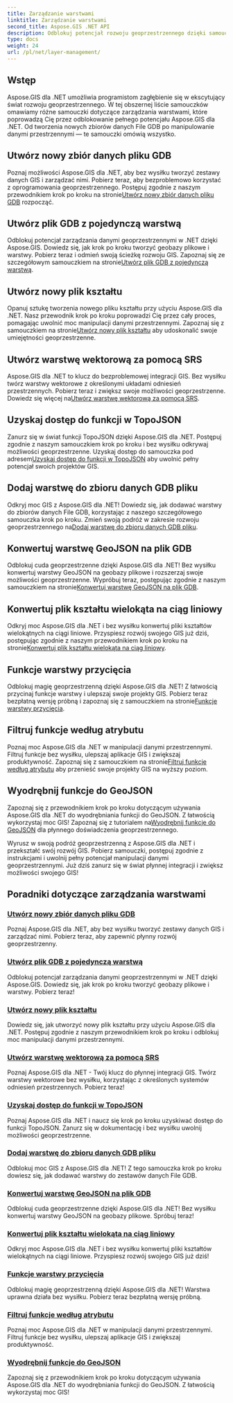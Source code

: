 ```yaml
---
title: Zarządzanie warstwami
linktitle: Zarządzanie warstwami
second_title: Aspose.GIS .NET API
description: Odblokuj potencjał rozwoju geoprzestrzennego dzięki samouczkom Aspose.GIS for .NET. Twórz, zarządzaj i manipuluj zbiorami danych GIS bez wysiłku.
type: docs
weight: 24
url: /pl/net/layer-management/
---
```

## Wstęp

Aspose.GIS dla .NET umożliwia programistom zagłębienie się w ekscytujący świat rozwoju geoprzestrzennego. W tej obszernej liście samouczków omawiamy różne samouczki dotyczące zarządzania warstwami, które poprowadzą Cię przez odblokowanie pełnego potencjału Aspose.GIS dla .NET. Od tworzenia nowych zbiorów danych File GDB po manipulowanie danymi przestrzennymi — te samouczki omówią wszystko.

## Utwórz nowy zbiór danych pliku GDB 
 Poznaj możliwości Aspose.GIS dla .NET, aby bez wysiłku tworzyć zestawy danych GIS i zarządzać nimi. Pobierz teraz, aby bezproblemowo korzystać z oprogramowania geoprzestrzennego. Postępuj zgodnie z naszym przewodnikiem krok po kroku na stronie[Utwórz nowy zbiór danych pliku GDB](./create-new-file-gdb-dataset/) rozpocząć.

## Utwórz plik GDB z pojedynczą warstwą 
 Odblokuj potencjał zarządzania danymi geoprzestrzennymi w .NET dzięki Aspose.GIS. Dowiedz się, jak krok po kroku tworzyć geobazy plikowe i warstwy. Pobierz teraz i odmień swoją ścieżkę rozwoju GIS. Zapoznaj się ze szczegółowym samouczkiem na stronie[Utwórz plik GDB z pojedynczą warstwą](./create-file-gdb-with-single-layer/).

## Utwórz nowy plik kształtu 
 Opanuj sztukę tworzenia nowego pliku kształtu przy użyciu Aspose.GIS dla .NET. Nasz przewodnik krok po kroku poprowadzi Cię przez cały proces, pomagając uwolnić moc manipulacji danymi przestrzennymi. Zapoznaj się z samouczkiem na stronie[Utwórz nowy plik kształtu](./create-new-shapefile/) aby udoskonalić swoje umiejętności geoprzestrzenne.

## Utwórz warstwę wektorową za pomocą SRS 
Aspose.GIS dla .NET to klucz do bezproblemowej integracji GIS. Bez wysiłku twórz warstwy wektorowe z określonymi układami odniesień przestrzennych. Pobierz teraz i zwiększ swoje możliwości geoprzestrzenne. Dowiedz się więcej na[Utwórz warstwę wektorową za pomocą SRS](./create-vector-layer-with-srs/).

## Uzyskaj dostęp do funkcji w TopoJSON 
 Zanurz się w świat funkcji TopoJSON dzięki Aspose.GIS dla .NET. Postępuj zgodnie z naszym samouczkiem krok po kroku i bez wysiłku odkrywaj możliwości geoprzestrzenne. Uzyskaj dostęp do samouczka pod adresem[Uzyskaj dostęp do funkcji w TopoJSON](./access-features-in-topojson/) aby uwolnić pełny potencjał swoich projektów GIS.

## Dodaj warstwę do zbioru danych GDB pliku 
 Odkryj moc GIS z Aspose.GIS dla .NET! Dowiedz się, jak dodawać warstwy do zbiorów danych File GDB, korzystając z naszego szczegółowego samouczka krok po kroku. Zmień swoją podróż w zakresie rozwoju geoprzestrzennego na[Dodaj warstwę do zbioru danych GDB pliku](./add-layer-to-file-gdb-dataset/).

## Konwertuj warstwę GeoJSON na plik GDB 
 Odblokuj cuda geoprzestrzenne dzięki Aspose.GIS dla .NET! Bez wysiłku konwertuj warstwy GeoJSON na geobazy plikowe i rozszerzaj swoje możliwości geoprzestrzenne. Wypróbuj teraz, postępując zgodnie z naszym samouczkiem na stronie[Konwertuj warstwę GeoJSON na plik GDB](./convert-geojson-layer-to-file-gdb/).

## Konwertuj plik kształtu wielokąta na ciąg liniowy 
Odkryj moc Aspose.GIS dla .NET i bez wysiłku konwertuj pliki kształtów wielokątnych na ciągi liniowe. Przyspiesz rozwój swojego GIS już dziś, postępując zgodnie z naszym przewodnikiem krok po kroku na stronie[Konwertuj plik kształtu wielokąta na ciąg liniowy](./convert-polygon-shapefile-to-linestring/).

## Funkcje warstwy przycięcia 
 Odblokuj magię geoprzestrzenną dzięki Aspose.GIS dla .NET! Z łatwością przycinaj funkcje warstwy i ulepszaj swoje projekty GIS. Pobierz teraz bezpłatną wersję próbną i zapoznaj się z samouczkiem na stronie[Funkcje warstwy przycięcia](./crop-layer-features/).

## Filtruj funkcje według atrybutu 
 Poznaj moc Aspose.GIS dla .NET w manipulacji danymi przestrzennymi. Filtruj funkcje bez wysiłku, ulepszaj aplikacje GIS i zwiększaj produktywność. Zapoznaj się z samouczkiem na stronie[Filtruj funkcje według atrybutu](./filter-features-by-attribute/) aby przenieść swoje projekty GIS na wyższy poziom.

## Wyodrębnij funkcje do GeoJSON 
 Zapoznaj się z przewodnikiem krok po kroku dotyczącym używania Aspose.GIS dla .NET do wyodrębniania funkcji do GeoJSON. Z łatwością wykorzystaj moc GIS! Zapoznaj się z tutorialem na[Wyodrębnij funkcje do GeoJSON](./extract-features-to-geojson/) dla płynnego doświadczenia geoprzestrzennego.

Wyrusz w swoją podróż geoprzestrzenną z Aspose.GIS dla .NET i przekształć swój rozwój GIS. Pobierz samouczki, postępuj zgodnie z instrukcjami i uwolnij pełny potencjał manipulacji danymi geoprzestrzennymi. Już dziś zanurz się w świat płynnej integracji i zwiększ możliwości swojego GIS!
## Poradniki dotyczące zarządzania warstwami
### [Utwórz nowy zbiór danych pliku GDB](./create-new-file-gdb-dataset/)
Poznaj Aspose.GIS dla .NET, aby bez wysiłku tworzyć zestawy danych GIS i zarządzać nimi. Pobierz teraz, aby zapewnić płynny rozwój geoprzestrzenny. 
### [Utwórz plik GDB z pojedynczą warstwą](./create-file-gdb-with-single-layer/)
Odblokuj potencjał zarządzania danymi geoprzestrzennymi w .NET dzięki Aspose.GIS. Dowiedz się, jak krok po kroku tworzyć geobazy plikowe i warstwy. Pobierz teraz!
### [Utwórz nowy plik kształtu](./create-new-shapefile/)
Dowiedz się, jak utworzyć nowy plik kształtu przy użyciu Aspose.GIS dla .NET. Postępuj zgodnie z naszym przewodnikiem krok po kroku i odblokuj moc manipulacji danymi przestrzennymi.
### [Utwórz warstwę wektorową za pomocą SRS](./create-vector-layer-with-srs/)
Poznaj Aspose.GIS dla .NET - Twój klucz do płynnej integracji GIS. Twórz warstwy wektorowe bez wysiłku, korzystając z określonych systemów odniesień przestrzennych. Pobierz teraz!
### [Uzyskaj dostęp do funkcji w TopoJSON](./access-features-in-topojson/)
Poznaj Aspose.GIS dla .NET i naucz się krok po kroku uzyskiwać dostęp do funkcji TopoJSON. Zanurz się w dokumentację i bez wysiłku uwolnij możliwości geoprzestrzenne.
### [Dodaj warstwę do zbioru danych GDB pliku](./add-layer-to-file-gdb-dataset/)
Odblokuj moc GIS z Aspose.GIS dla .NET! Z tego samouczka krok po kroku dowiesz się, jak dodawać warstwy do zestawów danych File GDB.
### [Konwertuj warstwę GeoJSON na plik GDB](./convert-geojson-layer-to-file-gdb/)
Odblokuj cuda geoprzestrzenne dzięki Aspose.GIS dla .NET! Bez wysiłku konwertuj warstwy GeoJSON na geobazy plikowe. Spróbuj teraz!
### [Konwertuj plik kształtu wielokąta na ciąg liniowy](./convert-polygon-shapefile-to-linestring/)
Odkryj moc Aspose.GIS dla .NET i bez wysiłku konwertuj pliki kształtów wielokątnych na ciągi liniowe. Przyspiesz rozwój swojego GIS już dziś!
### [Funkcje warstwy przycięcia](./crop-layer-features/)
Odblokuj magię geoprzestrzenną dzięki Aspose.GIS dla .NET! Warstwa uprawna działa bez wysiłku. Pobierz teraz bezpłatną wersję próbną.
### [Filtruj funkcje według atrybutu](./filter-features-by-attribute/)
Poznaj moc Aspose.GIS dla .NET w manipulacji danymi przestrzennymi. Filtruj funkcje bez wysiłku, ulepszaj aplikacje GIS i zwiększaj produktywność.
### [Wyodrębnij funkcje do GeoJSON](./extract-features-to-geojson/)
Zapoznaj się z przewodnikiem krok po kroku dotyczącym używania Aspose.GIS dla .NET do wyodrębniania funkcji do GeoJSON. Z łatwością wykorzystaj moc GIS! 